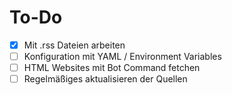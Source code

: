 # To-Do
- [x] Mit .rss Dateien arbeiten
- [ ] Konfiguration mit YAML / Environment Variables
- [ ] HTML Websites mit Bot Command fetchen
- [ ] Regelmäßiges aktualisieren der Quellen